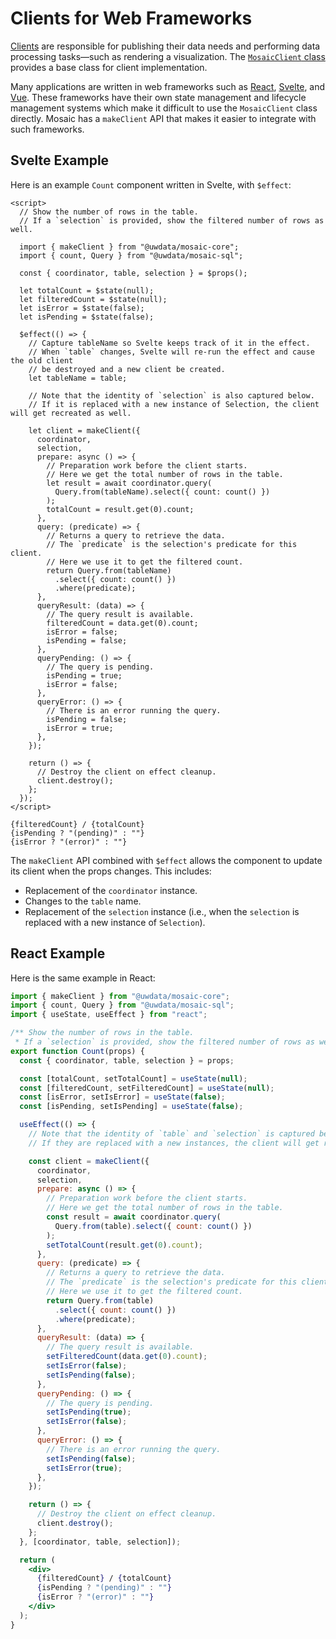 # Clients for Web Frameworks

[Clients](/core/#clients) are responsible for publishing their data needs and performing data processing tasks&mdash;such as rendering a visualization.
The [`MosaicClient` class](/api/core/client.html) provides a base class for client implementation.

Many applications are written in web frameworks such as [React](https://react.dev), [Svelte](https://svelte.dev), and [Vue](https://vuejs.org).
These frameworks have their own state management and lifecycle management systems which make it difficult to use the `MosaicClient` class directly.
Mosaic has a `makeClient` API that makes it easier to integrate with such frameworks.

## Svelte Example

Here is an example `Count` component written in Svelte, with `$effect`:

```svelte
<script>
  // Show the number of rows in the table.
  // If a `selection` is provided, show the filtered number of rows as well.

  import { makeClient } from "@uwdata/mosaic-core";
  import { count, Query } from "@uwdata/mosaic-sql";

  const { coordinator, table, selection } = $props();

  let totalCount = $state(null);
  let filteredCount = $state(null);
  let isError = $state(false);
  let isPending = $state(false);

  $effect(() => {
    // Capture tableName so Svelte keeps track of it in the effect.
    // When `table` changes, Svelte will re-run the effect and cause the old client
    // be destroyed and a new client be created.
    let tableName = table;

    // Note that the identity of `selection` is also captured below.
    // If it is replaced with a new instance of Selection, the client will get recreated as well.

    let client = makeClient({
      coordinator,
      selection,
      prepare: async () => {
        // Preparation work before the client starts.
        // Here we get the total number of rows in the table.
        let result = await coordinator.query(
          Query.from(tableName).select({ count: count() })
        );
        totalCount = result.get(0).count;
      },
      query: (predicate) => {
        // Returns a query to retrieve the data.
        // The `predicate` is the selection's predicate for this client.
        // Here we use it to get the filtered count.
        return Query.from(tableName)
          .select({ count: count() })
          .where(predicate);
      },
      queryResult: (data) => {
        // The query result is available.
        filteredCount = data.get(0).count;
        isError = false;
        isPending = false;
      },
      queryPending: () => {
        // The query is pending.
        isPending = true;
        isError = false;
      },
      queryError: () => {
        // There is an error running the query.
        isPending = false;
        isError = true;
      },
    });

    return () => {
      // Destroy the client on effect cleanup.
      client.destroy();
    };
  });
</script>

{filteredCount} / {totalCount}
{isPending ? "(pending)" : ""}
{isError ? "(error)" : ""}
```

The `makeClient` API combined with `$effect` allows the component to update its client when the props changes. This includes:
- Replacement of the `coordinator` instance.
- Changes to the `table` name.
- Replacement of the `selection` instance (i.e., when the `selection` is replaced with a new instance of `Selection`).

## React Example

Here is the same example in React:

```jsx
import { makeClient } from "@uwdata/mosaic-core";
import { count, Query } from "@uwdata/mosaic-sql";
import { useState, useEffect } from "react";

/** Show the number of rows in the table.
 * If a `selection` is provided, show the filtered number of rows as well. */
export function Count(props) {
  const { coordinator, table, selection } = props;

  const [totalCount, setTotalCount] = useState(null);
  const [filteredCount, setFilteredCount] = useState(null);
  const [isError, setIsError] = useState(false);
  const [isPending, setIsPending] = useState(false);

  useEffect(() => {
    // Note that the identity of `table` and `selection` is captured below.
    // If they are replaced with a new instances, the client will get recreated as well.

    const client = makeClient({
      coordinator,
      selection,
      prepare: async () => {
        // Preparation work before the client starts.
        // Here we get the total number of rows in the table.
        const result = await coordinator.query(
          Query.from(table).select({ count: count() })
        );
        setTotalCount(result.get(0).count);
      },
      query: (predicate) => {
        // Returns a query to retrieve the data.
        // The `predicate` is the selection's predicate for this client.
        // Here we use it to get the filtered count.
        return Query.from(table)
          .select({ count: count() })
          .where(predicate);
      },
      queryResult: (data) => {
        // The query result is available.
        setFilteredCount(data.get(0).count);
        setIsError(false);
        setIsPending(false);
      },
      queryPending: () => {
        // The query is pending.
        setIsPending(true);
        setIsError(false);
      },
      queryError: () => {
        // There is an error running the query.
        setIsPending(false);
        setIsError(true);
      },
    });

    return () => {
      // Destroy the client on effect cleanup.
      client.destroy();
    };
  }, [coordinator, table, selection]);

  return (
    <div>
      {filteredCount} / {totalCount}
      {isPending ? "(pending)" : ""}
      {isError ? "(error)" : ""}
    </div>
  );
}
```